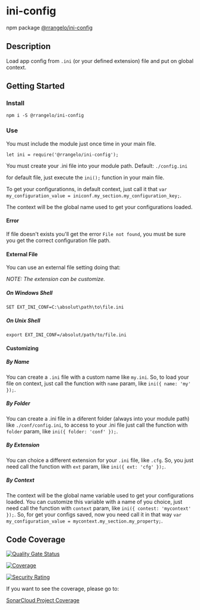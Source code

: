 # ini-config

npm package [@rrangelo/ini-config](https://www.npmjs.com/package/@rrangelo/ini-config)

## Description

Load app config from `.ini` (or your defined extension) file and put on global context.

## Getting Started

### Install

`npm i -S @rrangelo/ini-config`

### Use

You must include the module just once time in your main file.

`let ini = require('@rrangelo/ini-config');`

You must create your .ini file into your module path. Default:  `./config.ini`

for default file, just execute the `ini();` function in your main file.

To get your configurationns, in default context, just call it that `var my_configuration_value = iniconf.my_section.my_configuration_key;`.

The context will be the global name used to get your configurations loaded. 

#### Error

If file doesn't exists you'll get the error `File not found`, you must be sure you get the correct configuration file path.

#### External File

You can use an external file setting doing that:

_NOTE: The extension can be customize._

##### On Windows Shell

`SET EXT_INI_CONF=C:\absolut\path\to\file.ini`

##### On Unix Shell

`export EXT_INI_CONF=/absolut/path/to/file.ini`

#### Customizing

##### By Name

You can create a `.ini` file with a custom name like `my.ini`. So, to load your file on context, just call the function with `name` param, like `ini({ name: 'my' });`. 

##### By Folder

You can create a .ini file in a diferent folder (always into your module path) like `./conf/config.ini`, to access to your .ini file just call the function with `folder` param, like `ini({ folder: 'conf' });`.

##### By Extension

You can choice a different extension for your `.ini` file, like `.cfg`. So, you just need call the function with `ext` param, like `ini({ ext: 'cfg' });`.

##### By Context

The context will be the global name variable used to get your configurations loaded. You can customize this variable with a name of you choice, just need call the function with `context` param, like `ini({ contest: 'mycontext' });`. So, for get your configs saved, now you need call it in that way `var my_configuration_value = mycontext.my_section.my_property;`.

## Code Coverage

[![Quality Gate Status](https://sonarcloud.io/api/project_badges/measure?project=rrangelo_ini-config&metric=alert_status)](https://sonarcloud.io/dashboard?id=rrangelo_ini-config)

[![Coverage](https://sonarcloud.io/api/project_badges/measure?project=rrangelo_ini-config&metric=coverage)](https://sonarcloud.io/dashboard?id=rrangelo_ini-config)

[![Security Rating](https://sonarcloud.io/api/project_badges/measure?project=rrangelo_ini-config&metric=security_rating)](https://sonarcloud.io/dashboard?id=rrangelo_ini-config)

If you want to see the coverage, please go to: 

[SonarCloud Project Coverage](https://sonarcloud.io/dashboard?id=rrangelo_ini-config)
